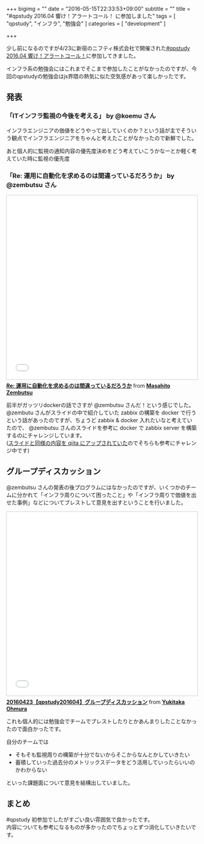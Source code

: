 +++
bigimg = ""
date = "2016-05-15T22:33:53+09:00"
subtitle = ""
title = "#qpstudy 2016.04 響け！アラートコール！ に参加しました"
tags = [ "qpstudy", "インフラ", "勉強会" ]
categories = [ "development" ]

+++

少し前になるのですが4/23に新宿のニフティ株式会社で開催された[#qpstudy 2016.04 響け！アラートコール！](http://www.zusaar.com/event/12327004)に参加してきました。

インフラ系の勉強会にはこれまでそこまで参加したことがなかったのですが、今回のqpstudyの勉強会はjs界隈の熱気に似た空気感があって楽しかったです。

<!--more-->

## 発表

### 「ITインフラ監視の今後を考える」 by @koemu さん

<script async class="speakerdeck-embed" data-id="3aaec6a7751c4245a2951a688eaa5543" data-ratio="1.77777777777778" src="//speakerdeck.com/assets/embed.js"></script>

インフラエンジニアの価値をどうやって出していくのか？という話が主でそういう観点でインフラエンジニアをちゃんと考えたことがなかったので新鮮でした。

あと個人的に監視の通知内容の優先度決めをどう考えていこうかなーとか軽く考えていた時に監視の優先度

### 「Re: 運用に自動化を求めるのは間違っているだろうか」 by @zembutsu さん

<iframe src="//www.slideshare.net/slideshow/embed_code/key/CI5WFlfnIN2Pyf" width="595" height="485" frameborder="0" marginwidth="0" marginheight="0" scrolling="no" style="border:1px solid #CCC; border-width:1px; margin-bottom:5px; max-width: 100%;" allowfullscreen> </iframe> <div style="margin-bottom:5px"> <strong> <a href="//www.slideshare.net/zembutsu/is-it-wront-to-try-to-automate" title="Re: 運用に自動化を求めるのは間違っているだろうか" target="_blank">Re: 運用に自動化を求めるのは間違っているだろうか</a> </strong> from <strong><a href="//www.slideshare.net/zembutsu" target="_blank">Masahito Zembutsu</a></strong> </div>


前半がガッツリdockerの話でさすが @zembutsu さんだ！という感じでした。  
@zembutu さんがスライドの中で紹介していた zabbix の構築を docker で行うという話があったのですが、ちょうど zabbix & docker 入れたいなと考えていたので、 @zembutsu さんのスライドを参考に docker で zabbix server を構築するのにチャレンジしています。  
([スライドと同様の内容を qiita にアップされていた](http://qiita.com/zembutsu/items/686b99be90d72688aee8)のでそちらも参考にチャレンジ中です)


## グループディスカッション

@zembutsu さんの発表の後プログラムにはなかったのですが、いくつかのチームに分かれて「インフラ周りについて困ったこと」や「インフラ周りで価値を出せた事例」などについてブレストして意見を出すということを行いました。

<iframe src="//www.slideshare.net/slideshow/embed_code/key/Kz2k9LifBWO1mY" width="595" height="485" frameborder="0" marginwidth="0" marginheight="0" scrolling="no" style="border:1px solid #CCC; border-width:1px; margin-bottom:5px; max-width: 100%;" allowfullscreen> </iframe> <div style="margin-bottom:5px"> <strong> <a href="//www.slideshare.net/yktko/20160423qpstudy201604-61297397" title="20160423【qpstudy201604】グループディスカッション" target="_blank">20160423【qpstudy201604】グループディスカッション</a> </strong> from <strong><a href="//www.slideshare.net/yktko" target="_blank">Yukitaka Ohmura</a></strong> </div>

これも個人的には勉強会でチームでブレストしたりとかあんまりしたことなかったので面白かったです。

自分のチームでは

- そもそも監視周りの構築が十分でないからそこからなんとかしていきたい
- 蓄積していった過去分のメトリックスデータをどう活用していったらいいのかわからない

といった課題面について意見を結構出していました。


## まとめ

#qpstudy 初参加でしたがすごい良い雰囲気で良かったです。  
内容についても参考になるものが多かったのでちょっとずつ消化していきたいです。
